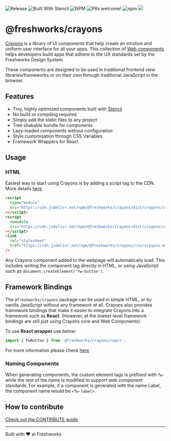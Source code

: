 ![Release](https://github.com/freshworks/crayons/workflows/Release/badge.svg) ![Built With Stencil](https://img.shields.io/badge/-Built%20With%20Stencil-16161d.svg?logo=data%3Aimage%2Fsvg%2Bxml%3Bbase64%2CPD94bWwgdmVyc2lvbj0iMS4wIiBlbmNvZGluZz0idXRmLTgiPz4KPCEtLSBHZW5lcmF0b3I6IEFkb2JlIElsbHVzdHJhdG9yIDE5LjIuMSwgU1ZHIEV4cG9ydCBQbHVnLUluIC4gU1ZHIFZlcnNpb246IDYuMDAgQnVpbGQgMCkgIC0tPgo8c3ZnIHZlcnNpb249IjEuMSIgaWQ9IkxheWVyXzEiIHhtbG5zPSJodHRwOi8vd3d3LnczLm9yZy8yMDAwL3N2ZyIgeG1sbnM6eGxpbms9Imh0dHA6Ly93d3cudzMub3JnLzE5OTkveGxpbmsiIHg9IjBweCIgeT0iMHB4IgoJIHZpZXdCb3g9IjAgMCA1MTIgNTEyIiBzdHlsZT0iZW5hYmxlLWJhY2tncm91bmQ6bmV3IDAgMCA1MTIgNTEyOyIgeG1sOnNwYWNlPSJwcmVzZXJ2ZSI%2BCjxzdHlsZSB0eXBlPSJ0ZXh0L2NzcyI%2BCgkuc3Qwe2ZpbGw6I0ZGRkZGRjt9Cjwvc3R5bGU%2BCjxwYXRoIGNsYXNzPSJzdDAiIGQ9Ik00MjQuNywzNzMuOWMwLDM3LjYtNTUuMSw2OC42LTkyLjcsNjguNkgxODAuNGMtMzcuOSwwLTkyLjctMzAuNy05Mi43LTY4LjZ2LTMuNmgzMzYuOVYzNzMuOXoiLz4KPHBhdGggY2xhc3M9InN0MCIgZD0iTTQyNC43LDI5Mi4xSDE4MC40Yy0zNy42LDAtOTIuNy0zMS05Mi43LTY4LjZ2LTMuNkgzMzJjMzcuNiwwLDkyLjcsMzEsOTIuNyw2OC42VjI5Mi4xeiIvPgo8cGF0aCBjbGFzcz0ic3QwIiBkPSJNNDI0LjcsMTQxLjdIODcuN3YtMy42YzAtMzcuNiw1NC44LTY4LjYsOTIuNy02OC42SDMzMmMzNy45LDAsOTIuNywzMC43LDkyLjcsNjguNlYxNDEuN3oiLz4KPC9zdmc%2BCg%3D%3D&colorA=16161d&style=flat-square) ![NPM](https://img.shields.io/npm/l/@freshworks/crayons) ![PRs welcome!](https://img.shields.io/badge/PRs-welcome-brightgreen.svg) ![npm](https://img.shields.io/npm/dm/@freshworks/crayons.svg) [![](https://data.jsdelivr.com/v1/package/npm/@freshworks/crayons/badge)](https://www.jsdelivr.com/package/npm/@freshworks/crayons)

# @freshworks/crayons

[Crayons](https://crayons.freshworks.com/) is a library of UI components that help create an intuitive and uniform user interface for all your apps. This collection of [Web components](https://developer.mozilla.org/en-US/docs/Web/Web_Components) helps developers build apps that adhere to the UX standards set by the Freshworks Design System.

These components are designed to be used in traditional frontend view libraries/frameworks or on their own through traditional JavaScript in the browser.

## Features

- Tiny, highly optimized components built with [Stencil](https://stenciljs.com/)
- No build or compiling required
- Simply add the static files to any project
- Tree shakable bundle for components
- Lazy-loaded components without configuration
- Style customisation through CSS Variables
- Framework Wrappers for React

## Usage

### HTML

Easiest way to start using Crayons is by adding a script tag to the CDN.
More details [here](https://crayons.freshworks.com/introduction/)

```html
<script
  type="module"
  src="https://cdn.jsdelivr.net/npm/@freshworks/crayons/dist/crayons/crayons.esm.js"
></script>
<script
  nomodule
  src="https://cdn.jsdelivr.net/npm/@freshworks/crayons/dist/crayons/crayons.js"
></script>
<link
  rel="stylesheet"
  href="https://cdn.jsdelivr.net/npm/@freshworks/crayons/css/crayons-min.css"
/>
```

Any Crayons component added to the webpage will automatically load. This includes writing the component tag directly in HTML, or using JavaScript such as `document.createElement('fw-button')`.

## Framework Bindings

The `@freshworks/crayons` package can be used in simple HTML, or by vanilla JavaScript without any framework at all. Crayons also provides framework bindings that make it easier to integrate Crayons into a framework such as **React**. (However, at the lowest-level framework bindings are still just using Crayons core and Web Components).

To use **React wrapper** use below:

```js
import { FwButton } from '@freshworks/crayons/react';
```

For more information please check [here](https://crayons.freshworks.com/frameworks/react)

### Naming Components

When generating components, the custom element tags is prefixed with `fw-` while the rest of the name is modified to support web component standards. For example, if a component is generated with the name Label, the component name would be `<fw-label>`.

## How to contribute

[Check out the CONTRIBUTE guide](../../CONTRIBUTING.md)

---

Built with ❤ at Freshworks
